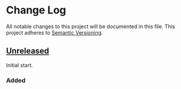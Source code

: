 # Change Log
All notable changes to this project will be documented in this file.
This project adheres to [Semantic Versioning](http://semver.org/).

## [Unreleased]
Initial start.

### Added

[Unreleased]: https://github.com/goofanader/minna-no-fighting-game/compare/v0.0.1-alpha...HEAD
